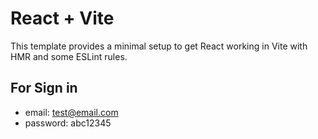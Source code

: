 # React + Vite

This template provides a minimal setup to get React working in Vite with HMR and some ESLint rules.

## For Sign in
- email: test@email.com 
- password: abc12345

